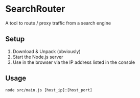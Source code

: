# SearchRouter

A tool to route / proxy traffic from a search engine

## Setup
 1. Download & Unpack (obviously)
 2. Start the Node.js server
 3. Use in the browser via the IP address listed in the console

## Usage
`node src/main.js [host_ip]:[host_port]`
